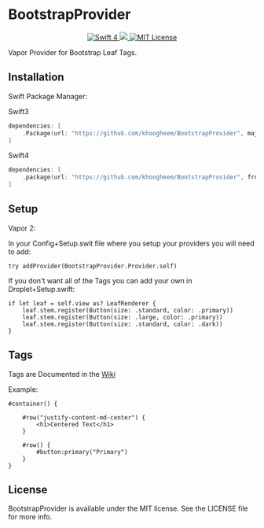 # BootstrapProvider

<p align="center">
    <a href="https://swift.org">
        <img src="http://img.shields.io/badge/swift-4-brightgreen.svg" alt="Swift 4">
    </a>
    <a href="http://vapor.codes">
        <img src="https://img.shields.io/badge/Vapor-2-F6CBCA.svg"">
    </a>
    <a href="LICENSE">
        <img src="http://img.shields.io/badge/license-MIT-brightgreen.svg" alt="MIT License">
    </a>
</p>

Vapor Provider for Bootstrap Leaf Tags.

## Installation


Swift Package Manager:

Swift3
```swift
dependencies: [
    .Package(url: "https://github.com/khoogheem/BootstrapProvider", majorVersion: 0)
]
```
Swift4
```swift
dependencies: [
    .package(url: "https://github.com/khoogheem/BootstrapProvider", from: "0.5.0"),
]
```


## Setup

Vapor 2:

In your Config+Setup.swit file where you setup your providers you will need to add:
```
try addProvider(BootstrapProvider.Provider.self)
```

If you don't want all of the Tags you can add your own in Droplet+Setup.swift:
```
if let leaf = self.view as? LeafRenderer {
    leaf.stem.register(Button(size: .standard, color: .primary))
    leaf.stem.register(Button(size: .large, color: .primary))
    leaf.stem.register(Button(size: .standard, color: .dark))
}
```

## Tags

Tags are Documented in the [Wiki](https://github.com/khoogheem/BootstrapProvider/wiki)

Example: 
```
#container() {

    #row("justify-content-md-center") {
        <h1>Centered Text</h1>
    }

    #row() {
        #button:primary("Primary")
    }
}

```


## License

BootstrapProvider is available under the MIT license. See the LICENSE file for more info.

